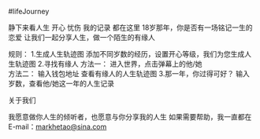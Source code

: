 #lifeJourney

静下来看人生
开心 忧伤 我的记录 都在这里
18岁那年，你是否有一场铭记一生的恋爱
让我们一起分享人生，做一个陌生的有缘人

规则：
1.生成人生轨迹图
      添加不同岁数的经历，设置开心等级，我们为您生成人生轨迹图
2.寻找有缘人
      方法一： 进入世界，点击弹幕上的他/她</br>
      方法二： 输入钱包地址
      查看有缘人的人生轨迹图
3.那一年，你过得可好？
      输入岁数，查看他/她这一年的人生记录
    

  关于我们
  
  我愿意做你人生的倾听者，也愿意与你分享我的人生
  如果需要帮助，我一直都在
  E-mail：markhetao@sina.com
